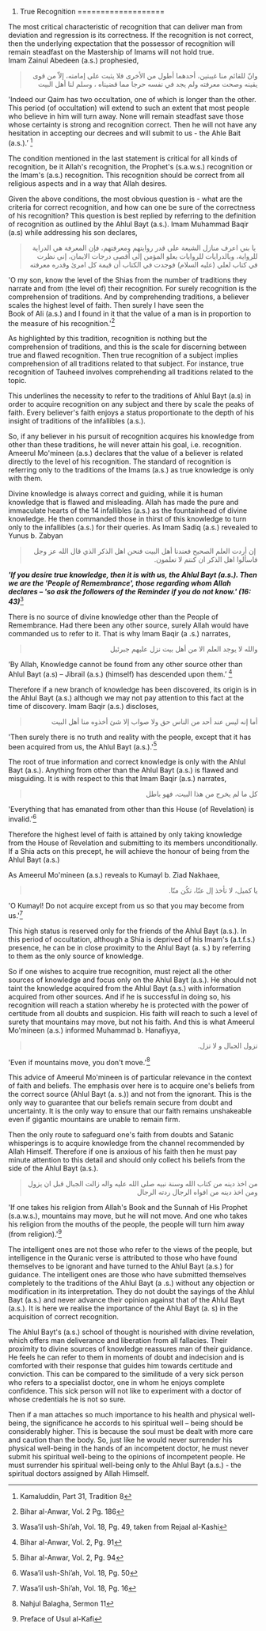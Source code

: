 1. True Recognition
===================

The most critical characteristic of recognition that can deliver man
from deviation and regression is its correctness. If the recognition is
not correct, then the underlying expectation that the possessor of
recognition will remain steadfast on the Mastership of Imams will not
hold true.  
 Imam Zainul Abedeen (a.s.) prophesied,

<blockquote dir="rtl">
  <p>
وانّ للقائم منا غيبتين، أحدهما أطول من الأخرى فلا يثبت على إمامته،
إلاّ من قوى يقينه وصحت معرفته ولم يجد في نفسه حرجا مما قضيناه ، وسلم
لنا أهل البيت 
  </p>
</blockquote>

'Indeed our Qaim has two occultation, one of which is longer than the
other. This period (of occultation) will extend to such an extent that
most people who believe in him will turn away. None will remain
steadfast save those whose certainty is strong and recognition correct.
Then he will not have any hesitation in accepting our decrees and will
submit to us - the Ahle Bait (a.s.).’ [^1]

The condition mentioned in the last statement is critical for all kinds
of recognition, be it Allah's recognition, the Prophet's (s.a.w.s.)
recognition or the Imam's (a.s.) recognition. This recognition should be
correct from all religious aspects and in a way that Allah desires.

Given the above conditions, the most obvious question is - what are the
criteria for correct recognition, and how can one be sure of the
correctness of his recognition? This question is best replied by
referring to the definition of recognition as outlined by the Ahlul Bayt
(a.s.). Imam Muhammad Baqir (a.s) while addressing his son declares,

<blockquote dir="rtl">
  <p>
 يا بني اعرف منازل الشيعة على قدر روايتهم ومعرفتهم، فإن المعرفة هي
الدراية للرواية، وبالدرايات للروايات يعلو المؤمن إلى أقصى درجات
الايمان، إني نظرت في كتاب لعلي (عليه السلام) فوجدت في الكتاب أن قيمة
كل امرئ وقدره معرفته
  </p>
</blockquote>

'O my son, know the level of the Shias from the number of traditions
they narrate and from (the level of) their recognition. For surely
recognition is the comprehension of traditions. And by comprehending
traditions, a believer scales the highest level of faith. Then surely I
have seen the  
 Book of Ali (a.s.) and I found in it that the value of a man is in
proportion to the measure of his recognition.'[^2]

As highlighted by this tradition, recognition is nothing but the
comprehension of traditions, and this is the scale for discerning
between true and flawed recognition. Then true recognition of a subject
implies comprehension of all traditions related to that subject. For
instance, true recognition of Tauheed involves comprehending all
traditions related to the topic.

This underlines the necessity to refer to the traditions of Ahlul Bayt
(a.s) in order to acquire recognition on any subject and there by scale
the peaks of faith. Every believer's faith enjoys a status proportionate
to the depth of his insight of traditions of the infallibles (a.s.).

So, if any believer in his pursuit of recognition acquires his knowledge
from other than these traditions, he will never attain his goal, i.e.
recognition. Ameerul Mo'mineen (a.s.) declares that the value of a
believer is related directly to the level of his recognition. The
standard of recognition is referring only to the traditions of the Imams
(a.s.) as true knowledge is only with them.

Divine knowledge is always correct and guiding, while it is human
knowledge that is flawed and misleading. Allah has made the pure and
immaculate hearts of the 14 infallibles (a.s.) as the fountainhead of
divine knowledge. He then commanded those in thirst of this knowledge to
turn only to the infallibles (a.s.) for their queries. As Imam Sadiq
(a.s.) revealed to Yunus b. Zabyan

<blockquote dir="rtl">
  <p>
 إن أردت العلم الصحيح فعندنا أهل البيت فنحن اهل الذكر الذي قال الله عز
وجل فاسألوا اهل الذكر ان كنتم لا تعلمون.
  </p>
</blockquote>

***'If you desire true knowledge, then it is with us, the Ahlul Bayt
(a.s.). Then we are the 'People of Remembrance', those regarding whom
Allah declares – 'so ask the followers of the Reminder if you do not
know.' (16: 43)***[^3]

There is no source of divine knowledge other than the People of
Remembrance. Had there been any other source, surely Allah would have
commanded us to refer to it. That is why Imam Baqir (a .s.) narrates,

<blockquote dir="rtl">
  <p>
والله لا يوجد العلم الا من أهل بيت نزل عليهم جبرئيل
  </p>
</blockquote>

‘By Allah, Knowledge cannot be found from any other source other than
Ahlul Bayt (a.s) – Jibrail (a.s.) (himself) has descended upon them.’
[^4]

Therefore if a new branch of knowledge has been discovered, its origin
is in the Ahlul Bayt (a.s.) although we may not pay attention to this
fact at the time of discovery. Imam Baqir (a.s.) discloses,

<blockquote dir="rtl">
  <p>
أما إنه ليس عند أحد من الناس حق ولا صواب إلا شئ أخذوه منا أهل البيت
  </p>
</blockquote>

'Then surely there is no truth and reality with the people, except that
it has been acquired from us, the Ahlul Bayt (a.s.).'[^5]

The root of true information and correct knowledge is only with the
Ahlul Bayt (a.s.). Anything from other than the Ahlul Bayt (a.s.) is
flawed and misguiding. It is with respect to this that Imam Baqir (a.s.)
narrates,

<blockquote dir="rtl">
  <p>
كل ما لم يخرج من هذا البيت، فهو باطل
  </p>
</blockquote>

'Everything that has emanated from other than this House (of Revelation)
is invalid.'[^6]

Therefore the highest level of faith is attained by only taking
knowledge from the House of Revelation and submitting to its members
unconditionally. If a Shia acts on this precept, he will achieve the
honour of being from the Ahlul Bayt (a.s.)

As Ameerul Mo'mineen (a.s.) reveals to Kumayl b. Ziad Nakhaee,

<blockquote dir="rtl">
  <p>
يا كميل، لا تأخذ إل عنّا، تكُن منّا.
  </p>
</blockquote>

'O Kumayl! Do not acquire except from us so that you may become from
us.'[^7]

This high status is reserved only for the friends of the Ahlul Bayt
(a.s.). In this period of occultation, although a Shia is deprived of
his Imam's (a.t.f.s.) presence, he can be in close proximity to the
Ahlul Bayt (a. s.) by referring to them as the only source of knowledge.

So if one wishes to acquire true recognition, must reject all the other
sources of knowledge and focus only on the Ahlul Bayt (a.s.). He should
not taint the knowledge acquired from the Ahlul Bayt (a.s.) with
information acquired from other sources. And if he is successful in
doing so, his recognition will reach a station whereby he is protected
with the power of certitude from all doubts and suspicion. His faith
will reach to such a level of surety that mountains may move, but not
his faith. And this is what Ameerul Mo'mineen (a.s.) informed Muhammad
b. Hanafiyya,

<blockquote dir="rtl">
  <p>
تزول الجبال و لا تزل.
  </p>
</blockquote>

'Even if mountains move, you don't move.'[^8]

This advice of Ameerul Mo'mineen is of particular relevance in the
context of faith and beliefs. The emphasis over here is to acquire one's
beliefs from the correct source (Ahlul Bayt (a. s.)) and not from the
ignorant. This is the only way to guarantee that our beliefs remain
secure from doubt and uncertainty. It is the only way to ensure that our
faith remains unshakeable even if gigantic mountains are unable to
remain firm.

Then the only route to safeguard one's faith from doubts and Satanic
whisperings is to acquire knowledge from the channel recommended by
Allah Himself. Therefore if one is anxious of his faith then he must pay
minute attention to this detail and should only collect his beliefs from
the side of the Ahlul Bayt (a.s.).

<blockquote dir="rtl">
  <p>
من اخذ دينه من كتاب الله وسنة نبيه صلى الله عليه واله زالت الجبال قبل
ان يزول ومن اخذ دينه من افواه الرجال ردته الرجال
  </p>
</blockquote>

'If one takes his religion from Allah's Book and the Sunnah of His
Prophet (s.a.w.s.), mountains may move, but he will not move. And one
who takes his religion from the mouths of the people, the people will
turn him away (from religion).'[^9]

The intelligent ones are not those who refer to the views of the people,
but intelligence in the Quranic verse is attributed to those who have
found themselves to be ignorant and have turned to the Ahlul Bayt (a.s.)
for guidance. The intelligent ones are those who have submitted
themselves completely to the traditions of the Ahlul Bayt (a .s.)
without any objection or modification in its interpretation. They do not
doubt the sayings of the Ahlul Bayt (a.s.) and never advance their
opinion against that of the Ahlul Bayt (a.s.). It is here we realise the
importance of the Ahlul Bayt (a. s) in the acquisition of correct
recognition.

The Ahlul Bayt's (a.s.) school of thought is nourished with divine
revelation, which offers man deliverance and liberation from all
fallacies. Their proximity to divine sources of knowledge reassures man
of their guidance. He feels he can refer to them in moments of doubt and
indecision and is comforted with their response that guides him towards
certitude and conviction. This can be compared to the similitude of a
very sick person who refers to a specialist doctor, one in whom he
enjoys complete confidence. This sick person will not like to experiment
with a doctor of whose credentials he is not so sure.

Then if a man attaches so much importance to his health and physical
well-being, the significance he accords to his spiritual well – being
should be considerably higher. This is because the soul must be dealt
with more care and caution than the body. So, just like he would never
surrender his physical well-being in the hands of an incompetent doctor,
he must never submit his spiritual well-being to the opinions of
incompetent people. He must surrender his spiritual well-being only to
the Ahlul Bayt (a.s.) - the spiritual doctors assigned by Allah Himself.

[^1]: Kamaluddin, Part 31, Tradition 8

[^2]: Bihar al-Anwar, Vol. 2 Pg. 186

[^3]: Wasa’il ush-Shi’ah, Vol. 18, Pg. 49, taken from Rejaal al-Kashi

[^4]: Bihar al-Anwar, Vol. 2, Pg. 91

[^5]: Bihar al-Anwar, Vol. 2, Pg. 94

[^6]: Wasa’il ush-Shi’ah, Vol. 18, Pg. 50

[^7]: Wasa’il ush-Shi’ah, Vol. 18, Pg. 16

[^8]: Nahjul Balagha, Sermon 11

[^9]: Preface of Usul al-Kafi


